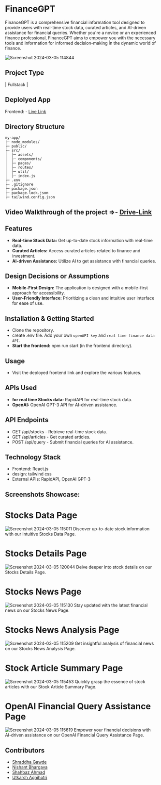 # FinanceGPT


FinanceGPT is a comprehensive financial information tool designed to provide users with real-time stock data, curated articles, and AI-driven assistance for financial queries. Whether you're a novice or an experienced finance professional, FinanceGPT aims to empower you with the necessary tools and information for informed decision-making in the dynamic world of finance.

![Screenshot 2024-03-05 114844](https://github.com/shraddha-gawde/finance_gpt/assets/101090200/58bac5aa-0cf3-42e4-acc4-b49781b03f7c)


## Project Type
| Fullstack |
## Deplolyed App
Frontend: - [Live Link](https://finance-gpt-omega.vercel.app/)

## Directory Structure
```
my-app/
├─ node_modules/
├─ public/
├─ src/
│  ├─ assets/
│  ├─ components/
│  ├─ pages/
│  ├─ routes/
│  ├─ util/
│  ├─ index.js
├─ .env
├─ .gitignore
├─ package.json
├─ package.lock.json
├─ tailwind.config.json
```

## Video Walkthrough of the project =>- [Drive-Link](https://drive.google.com/file/d/12TqD7DMMyCOpAKdvKA7uHhuOaARiMN_N/view?usp=sharing)

## Features
- **Real-time Stock Data:** Get up-to-date stock information with real-time data.
- **Curated Articles:** Access curated articles related to finance and investment.
- **AI-driven Assistance:** Utilize AI to get assistance with financial queries.
  
## Design Decisions or Assumptions
- **Mobile-First Design:** The application is designed with a mobile-first approach for accessibility.
- **User-Friendly Interface:** Prioritizing a clean and intuitive user interface for ease of use.
  
## Installation & Getting Started
- Clone the repository.
- create .env file. Add your own `openAPI key` and `real time finance data API`.
- **Start the frontend:** npm run start (in the frontend directory).
  
## Usage
- Visit the deployed frontend link and explore the various features.

## APIs Used
- **for real time Stocks data:** RapidAPI for real-time stock data.
- **OpenAI:** OpenAI GPT-3 API for AI-driven assistance.
  
## API Endpoints
- GET /api/stocks - Retrieve real-time stock data.
- GET /api/articles - Get curated articles.
- POST /api/query - Submit financial queries for AI assistance.

## Technology Stack
- Frontend: React.js
- design: tailwind css
- External APIs: RapidAPI, OpenAI GPT-3

## Screenshots Showcase:
# Stocks Data Page
![Screenshot 2024-03-05 115011](https://github.com/shraddha-gawde/finance_gpt/assets/101090200/0fe1c090-b22f-4777-99c5-18862de3154a)
Discover up-to-date stock information with our intuitive Stocks Data Page.

# Stocks Details Page
![Screenshot 2024-03-05 120044](https://github.com/shraddha-gawde/finance_gpt/assets/101090200/7a7f1f19-d2c1-4785-9b11-7939b1b4622c)
Delve deeper into stock details on our Stocks Details Page.

# Stocks News Page
![Screenshot 2024-03-05 115130](https://github.com/shraddha-gawde/finance_gpt/assets/101090200/91e3937e-080a-4db3-8491-407911732d4a)
Stay updated with the latest financial news on our Stocks News Page.

# Stocks News Analysis Page
![Screenshot 2024-03-05 115209](https://github.com/shraddha-gawde/finance_gpt/assets/101090200/06fdcb6a-b441-4b6f-bb32-25d7e52cfcfd)
Get insightful analysis of financial news on our Stocks News Analysis Page.

# Stock Article Summary Page
![Screenshot 2024-03-05 115453](https://github.com/shraddha-gawde/finance_gpt/assets/101090200/530d813a-5403-4534-9ea7-7c6ba4b6c22a)
Quickly grasp the essence of stock articles with our Stock Article Summary Page.

# OpenAI Financial Query Assistance Page
![Screenshot 2024-03-05 115619](https://github.com/shraddha-gawde/finance_gpt/assets/101090200/3ae00ac6-2eb6-4d3b-9e22-80c707612ce5)
Empower your financial decisions with AI-driven assistance on our OpenAI Financial Query Assistance Page.


## Contributors
- [Shraddha Gawde](https://github.com/shraddha-gawde)
- [Nishant Bhargava](https://github.com/Nishant6571)
- [Shahbaz Ahmad](https://github.com/iammshahbaz)
- [Utkarsh Agnihotri](https://github.com/utkarshonline)
